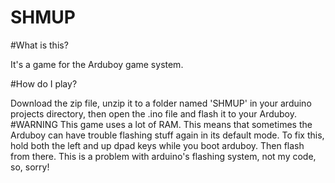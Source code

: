 # SHMUP

#What is this?

It's a game for the Arduboy game system.

#How do I play?

Download the zip file, unzip it to a folder named 'SHMUP' in your arduino projects directory, then open the .ino file and flash it to your Arduboy.
#WARNING
This game uses a lot of RAM. This means that sometimes the Arduboy can have trouble flashing stuff again in its default mode.
To fix this, hold both the left and up dpad keys while you boot arduboy. Then flash from there.
This is a problem with arduino's flashing system, not my code, so, sorry! 

